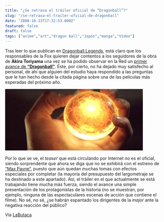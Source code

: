 ```yaml
---
title: "¿Se retrasa el tráiler oficial de “Dragonball”?"
slug: "/se-retrasa-el-trailer-oficial-de-dragonball"
date: "2008-10-13T17:32:53.000Z"
featured: false
draft: false
tags: ["anime","art","dragon ball","Japón","manga","Vídeo"]
---
```



Tras leer lo que publican en [Dragonball Legends](http://www.thedragonballmovies.com/), está claro que los responsables de la Fox quieren dejar contentos a los seguidores de la obra de **Akira Toriyama** una vez se ha podido observar en la Red un [primer avance de **“Dragonball”**](http://noticias.labutaca.net/2008/10/05/dos-teasers-de-%C2%BFdragonball-ya-lo-podemos-ir-asumiendo/). Éste, por cierto, no ha dejado muy satisfecho al personal, de ahí que alguien del estudio haya respondido a las preguntas que le han hecho desde la citada página sobre una de las películas más esperadas del próximo año.

![](./images/dragonballrevueloteasernoti_vrwouz.jpg "dragonballrevueloteasernoti")

Por lo que se ve, el *teaser* que está circulando por Internet no es el oficial, siendo sorprendente que ahora se diga que no se exhibirá con el estreno de [“Max Payne”](http://www.labutaca.net/films/63/max-payne.php), puesto que aún quedan muchas tomas con efectos especiales por completar (la mayoría del presupuesto del largometraje se ha destinado a este apartado). Así, el tráiler en el que actualmente se está trabajando tiene mucha más fuerza, siendo el avance una simple presentación de los protagonistas de la historia (no se muestran, por ejemplo, ninguna de las espectaculares escenas de acción que contiene el filme). No sé, no sé, ¿se habrán espantado los dirigentes de la *major* ante la negativa reacción del público?

Vía [LaButaca](http://noticias.labutaca.net/2008/10/11/%C2%BFse-retrasa-el-trailer-oficial-de-dragonball/)



